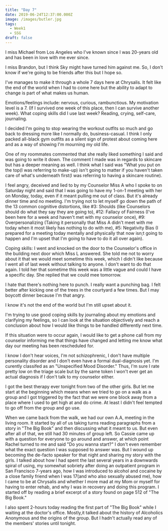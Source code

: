 ```yaml
---
title: "Day 7"
date: 2019-06-24T12:37:00.000Z
image: /images/butler.jpg
tags:
  - Week1
  - SSG
draft: false
---
```

I miss Michael from Los Angeles who I've known since I was 20-years old and has been in love with me ever since.  

I miss Brandon, but I think Sky might have turned him against me.  So, I don't know if we're going to be friends after this but I hope so.

I've manages to make it through a whole 7 days here at Chrysalis.  It felt like the end of the world when I had to come here but the ability to adapt to change is part of what makes us human.  

Emotions/feelings include: nervous, curious, rambunctious.
My motivation level is a 7. (If I survived one week of this place, then I can survive another week).
What coping skills did I use last week? Reading, crying, self-care, journaling.

I decided I'm going to stop wearing the workout outfits so much and go back to dressing more like I normally do, business-casual.  I think I only packed all-black gym outfits as a silent sign of protest about coming here and as a way of showing I'm mourning my old life.

One of my roommates commented that she really liked something I said and was going to write it down.  The comment I made was in regards to skincare but has a deeper meaning as well.  I think what I said was "What you put on the top(I was referring to make-up) isn't going to matter if you haven't taken care of what's underneath first(I was referring to having a skincare routine).

I feel angry, deceived and lied to by my Counselor Miss A who I spoke to on Saturday night and said that I was going to have my 1-on-1 meeting with her on Monday, today, even if it meant pulling me out of class.  But it's already dinner time and no meeting.  I'm trying not to let myself go down the path of the 13 common cognitive distortions, like #3: Shoulds (like Counselors should do what they say they are going to), #12: Fallacy of Fairness (I've been here for a week and haven't met with my counselor once), #9: Overpersonalizing (Taking it personally that Miss A didn't meet with me today when it most likely has nothing to do with me), #5: Negativity Bias (I prepared for a meeting today mentally and physically that now isn;t going to happen and I'm upset that I'm going to have to do it all over again).

Coping skills: I went and knocked on the door to the Counselor's office in the building next door which Miss L answered.  She told me not to worry about it that we would meet sometime this week, which I didn't like because I went all of last week without talking to anyone.  I don't want to do that again.  I told her that sometime this week was a little vague and could I have a specific day.  She replied that we could mee tomorrow.

I hate that there's nothing here to punch.  I really want a punching bag.  I felt better after kicking one of the trees in the courtyard a few times.  But I may boycott dinner because I'm that angry.

I know it's not the end of the world but I'm still upset about it.

I'm trying to use good coping skills by journaling about my emotions and clarifying my feelings, so I can look at the situation objectively and reach a conclusion about how I would like things to be handled differently next time.

If this situation were to occur again, I would like to get a phone call from my counselor informing me that things have changed and letting me know what day our meeting has been rescheduled for.

I know I don't hear voices, I'm not schizophrenic, I don't have multiple personality disorder and I don't even have a formal dual-diagnosis yet.  I'm curently classifed as an "Unspecified Mood Disorder."  Thus, I'm sure I rate pretty low on the triage scale but by the same token I won't ever get an actual diagnosis if I don't talk to my counselor either.

I got the best therapy ever tonight from two of the other girls.  But let me start at the beginning which means when we tried to go on a walk as a group and I got triggered by the fact that we were one block away from a place where I used to get high at and do crime.  At least I didn't feel tempted to go off from the group and go use.

When we came back from the walk, we had our own A.A, meeting in the living room. It started by all of us taking turns reading paragraphs from a story in "The Big Book" and then discussing what it meant to us. But even after all of that, we still had 30 minutes of group left.  So Cassie came up with a question for everyone to go around and answer, at which point Rachel turned to me and said "Do you wanna start?"  I don't even remember what the exact question I was supposed to answer was.  But I wound up becoming the de-facto speaker for that night and sharing my story with the girls.  I talked about how I had spent the last several years in a downwards spiral of using, my somewhat sobriety after doing an outpatient program in San Francisco 7-years ago, how I was introduced to alcohol and cocaine by a close family friend when I was 17(and who also sexually abused me), how I came to be at Chrysalis and whether I more mad at my Mom or myself for having to enter rehab, and why I was in recovery and doing this program.  I started off by reading a brief excerpt of a story found on page 512 of "The Big Book."  

I also spent 2-hours today reading the first part of "The Big Book" while I waiting at the doctor's office.  Mostly,it talked about the history of Alcoholics Anonymous and the origins of the group.  But I hadn't actually read any of the members' stories until tonight.   
